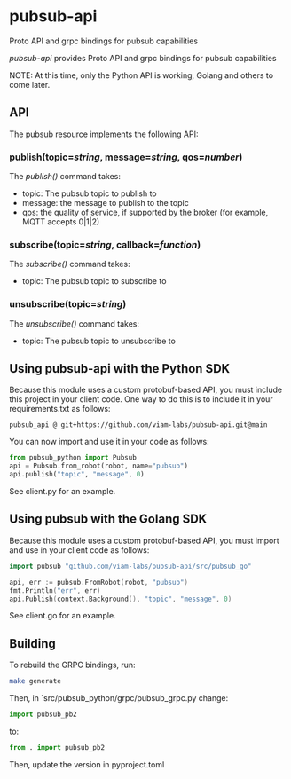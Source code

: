 # pubsub-api

Proto API and grpc bindings for pubsub capabilities

*pubsub-api* provides Proto API and grpc bindings for pubsub capabilities

NOTE: At this time, only the Python API is working, Golang and others to come later.

## API

The pubsub resource implements the following API:

### publish(topic=*string*, message=*string*, qos=*number*)

The *publish()* command takes:

* topic: The pubsub topic to publish to
* message: the message to publish to the topic
* qos: the quality of service, if supported by the broker (for example, MQTT accepts 0|1|2)

### subscribe(topic=*string*, callback=*function*)

The *subscribe()* command takes:

* topic: The pubsub topic to subscribe to

### unsubscribe(topic=*string*)

The *unsubscribe()* command takes:

* topic: The pubsub topic to unsubscribe to

## Using pubsub-api with the Python SDK

Because this module uses a custom protobuf-based API, you must include this project in your client code.  One way to do this is to include it in your requirements.txt as follows:

```
pubsub_api @ git+https://github.com/viam-labs/pubsub-api.git@main
```

You can now import and use it in your code as follows:

``` python
from pubsub_python import Pubsub
api = Pubsub.from_robot(robot, name="pubsub")
api.publish("topic", "message", 0)
```

See client.py for an example.

## Using pubsub with the Golang SDK

Because this module uses a custom protobuf-based API, you must import and use in your client code as follows:

``` go
import pubsub "github.com/viam-labs/pubsub-api/src/pubsub_go"

api, err := pubsub.FromRobot(robot, "pubsub")
fmt.Println("err", err)
api.Publish(context.Background(), "topic", "message", 0)
```

See client.go for an example.

## Building

To rebuild the GRPC bindings, run:

``` bash
make generate
```

Then, in `src/pubsub_python/grpc/pubsub_grpc.py change:

``` python
import pubsub_pb2
```

to:

``` python
from . import pubsub_pb2
```

Then, update the version in pyproject.toml
